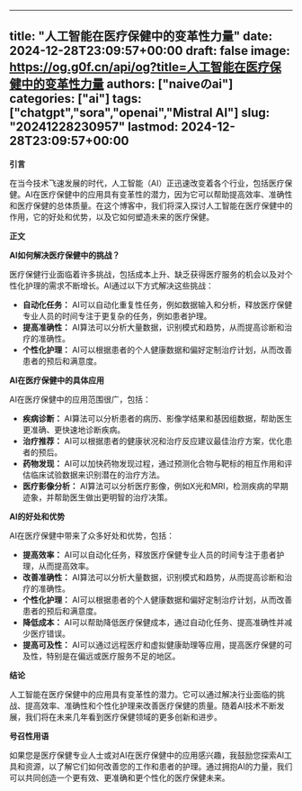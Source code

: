 
---
title: "人工智能在医疗保健中的变革性力量"
date: 2024-12-28T23:09:57+00:00
draft: false
image: https://og.g0f.cn/api/og?title=人工智能在医疗保健中的变革性力量
authors: ["naiveのai"]
categories: ["ai"]
tags: ["chatgpt","sora","openai","Mistral AI"]
slug: "20241228230957"
lastmod: 2024-12-28T23:09:57+00:00
---
**引言**

在当今技术飞速发展的时代，人工智能（AI）正迅速改变着各个行业，包括医疗保健。AI在医疗保健中的应用具有变革性的潜力，因为它可以帮助提高效率、准确性和医疗保健的总体质量。在这个博客中，我们将深入探讨人工智能在医疗保健中的作用，它的好处和优势，以及它如何塑造未来的医疗保健。

**正文**

**AI如何解决医疗保健中的挑战？**

医疗保健行业面临着许多挑战，包括成本上升、缺乏获得医疗服务的机会以及对个性化护理的需求不断增长。AI通过以下方式解决这些挑战：

- **自动化任务：** AI可以自动化重复性任务，例如数据输入和分析，释放医疗保健专业人员的时间专注于更复杂的任务，例如患者护理。
- **提高准确性：** AI算法可以分析大量数据，识别模式和趋势，从而提高诊断和治疗的准确性。
- **个性化护理：** AI可以根据患者的个人健康数据和偏好定制治疗计划，从而改善患者的预后和满意度。

**AI在医疗保健中的具体应用**

AI在医疗保健中的应用范围很广，包括：

- **疾病诊断：** AI算法可以分析患者的病历、影像学结果和基因组数据，帮助医生更准确、更快速地诊断疾病。
- **治疗推荐：** AI可以根据患者的健康状况和治疗反应建议最佳治疗方案，优化患者的预后。
- **药物发现：** AI可以加快药物发现过程，通过预测化合物与靶标的相互作用和评估临床试验数据来识别潜在的治疗方法。
- **医疗影像分析：** AI算法可以分析医疗影像，例如X光和MRI，检测疾病的早期迹象，并帮助医生做出更明智的治疗决策。

**AI的好处和优势**

AI在医疗保健中带来了众多好处和优势，包括：

- **提高效率：** AI可以自动化任务，释放医疗保健专业人员的时间专注于患者护理，从而提高效率。
- **改善准确性：** AI算法可以分析大量数据，识别模式和趋势，从而提高诊断和治疗的准确性。
- **个性化护理：** AI可以根据患者的个人健康数据和偏好定制治疗计划，从而改善患者的预后和满意度。
- **降低成本：** AI可以帮助降低医疗保健成本，通过自动化任务、提高准确性并减少医疗错误。
- **提高可及性：** AI可以通过远程医疗和虚拟健康助理等应用，提高医疗保健的可及性，特别是在偏远或医疗服务不足的地区。

**结论**

人工智能在医疗保健中的应用具有变革性的潜力。它可以通过解决行业面临的挑战、提高效率、准确性和个性化护理来改善医疗保健的质量。随着AI技术不断发展，我们将在未来几年看到医疗保健领域的更多创新和进步。

**号召性用语**

如果您是医疗保健专业人士或对AI在医疗保健中的应用感兴趣，我鼓励您探索AI工具和资源，以了解它们如何改善您的工作和患者的护理。通过拥抱AI的力量，我们可以共同创造一个更有效、更准确和更个性化的医疗保健未来。